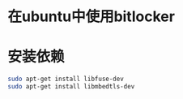 # 在ubuntu中使用bitlocker

# 安装依赖

```bash
sudo apt-get install libfuse-dev
sudo apt-get install libmbedtls-dev
```
